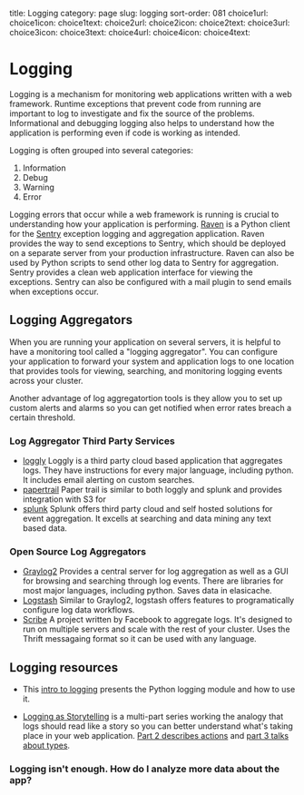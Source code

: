 title: Logging
category: page
slug: logging
sort-order: 081
choice1url: 
choice1icon: 
choice1text: 
choice2url: 
choice2icon: 
choice2text: 
choice3url: 
choice3icon: 
choice3text: 
choice4url:
choice4icon:
choice4text:


# Logging
Logging is a mechanism for monitoring web applications written with a
web framework. Runtime exceptions that prevent code from running are 
important to log to investigate and fix the source of the problems. 
Informational and debugging logging also helps to understand how the 
application is performing even if code is working as intended.

Logging is often grouped into several categories:

1. Information
2. Debug
3. Warning
4. Error

Logging errors that occur while a web framework is running is crucial to
understanding how your application is performing. 
[Raven](http://raven.readthedocs.org/en/latest/) is a Python client for the
[Sentry](https://github.com/getsentry/sentry) exception logging and 
aggregation application. Raven provides the way to send exceptions to
Sentry, which should be deployed on a separate server from your production
infrastructure. Raven can also be used by Python scripts to send other
log data to Sentry for aggregation. Sentry provides a clean web application
interface for viewing the exceptions. Sentry can also be configured with a
mail plugin to send emails when exceptions occur.


## Logging Aggregators
When you are running your application on several servers, it is helpful
to have a monitoring tool called a "logging aggregator". You can configure your
application to forward your system and application logs to one location that 
provides tools for viewing, searching, and monitoring logging events across your cluster. 

Another advantage of log aggregatortion tools is they allow you to set up custom alerts
and alarms so you can get notified when error rates breach a certain threshold.


### Log Aggregator Third Party Services
* [loggly](https://www.loggly.com/) Loggly is a third party cloud based application that
aggregates logs. They have instructions for every major language, including python. It includes email
alerting on custom searches. 
* [papertrail](https://papertrailapp.com/) Paper trail is similar to both loggly and splunk and provides
integration with S3 for 
* [splunk](http://www.splunk.com/) Splunk offers third party cloud and self hosted solutions 
for event aggregation. It excells at searching and data mining any text based data. 


### Open Source Log Aggregators
* [Graylog2](http://graylog2.org/) Provides a central server for log aggregation as well as a GUI for
browsing and searching through log events. There are libraries for most major languages, including python.
Saves data in elasicache.
* [Logstash](http://logstash.net/) Similar to Graylog2, logstash offers features to programatically
configure log data workflows.
* [Scribe](https://github.com/facebook/scribe) A project written by Facebook to aggregate logs. It's designed
to run on multiple servers and scale with the rest of your cluster. Uses the Thrift messagaing format so it can
be used with any language. 


## Logging resources
* This [intro to logging](http://www.blog.pythonlibrary.org/2012/08/02/python-101-an-intro-to-logging/)
  presents the Python logging module and how to use it.

* [Logging as Storytelling](http://www.hybridcluster.com/blog/logging-storytelling/)
  is a multi-part series working the analogy that logs should read like
  a story so you can better understand what's taking place in your web
  application. 
  [Part 2 describes actions](http://www.hybridcluster.com/blog/logging-storytelling-lets-add-action/)
  and 
  [part 3 talks about types](http://www.hybridcluster.com/blog/logging-storytelling-3-types/).


### Logging isn't enough. How do I analyze more data about the app?
